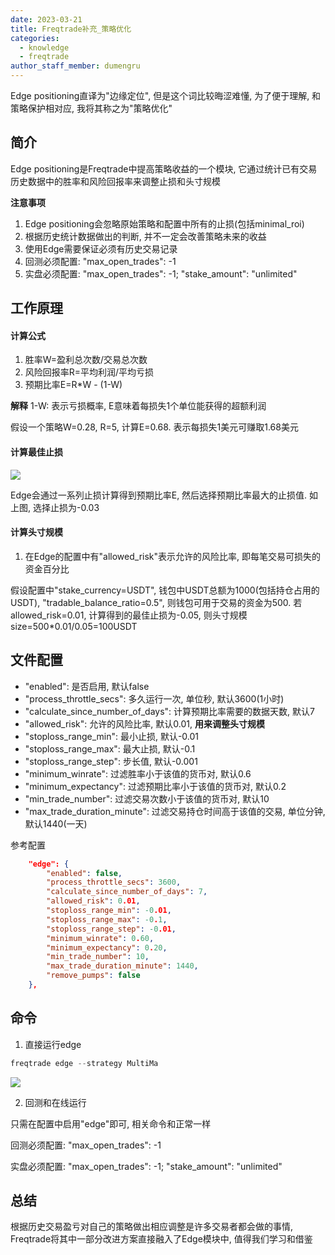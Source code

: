 ```yaml
---
date: 2023-03-21
title: Freqtrade补充_策略优化
categories:
  - knowledge
  - freqtrade
author_staff_member: dumengru
---
```


Edge positioning直译为"边缘定位", 但是这个词比较晦涩难懂, 为了便于理解, 和策略保护相对应, 我将其称之为"策略优化"

## 简介

Edge positioning是Freqtrade中提高策略收益的一个模块, 它通过统计已有交易历史数据中的胜率和风险回报率来调整止损和头寸规模

**注意事项**

1. Edge positioning会忽略原始策略和配置中所有的止损(包括minimal_roi)
2. 根据历史统计数据做出的判断, 并不一定会改善策略未来的收益
3. 使用Edge需要保证必须有历史交易记录
4. 回测必须配置: "max_open_trades": -1
5. 实盘必须配置: "max_open_trades": -1; "stake_amount": "unlimited"

## 工作原理

#### 计算公式

1. 胜率W=盈利总次数/交易总次数
2. 风险回报率R=平均利润/平均亏损
3. 预期比率E=R*W - (1-W)

**解释**
1-W: 表示亏损概率, E意味着每损失1个单位能获得的超额利润

假设一个策略W=0.28, R=5, 计算E=0.68. 表示每损失1美元可赚取1.68美元

#### 计算最佳止损

![]({{site.baseurl}}/images/202303182243.png)

Edge会通过一系列止损计算得到预期比率E, 然后选择预期比率最大的止损值. 如上图, 选择止损为-0.03

#### 计算头寸规模

1. 在Edge的配置中有"allowed_risk"表示允许的风险比率, 即每笔交易可损失的资金百分比

假设配置中"stake_currency=USDT", 钱包中USDT总额为1000(包括持仓占用的USDT), "tradable_balance_ratio=0.5", 则钱包可用于交易的资金为500. 若allowed_risk=0.01, 计算得到的最佳止损为-0.05, 则头寸规模size=500*0.01/0.05=100USDT

## 文件配置

- "enabled": 是否启用, 默认false
- "process_throttle_secs": 多久运行一次, 单位秒, 默认3600(1小时)
- "calculate_since_number_of_days": 计算预期比率需要的数据天数, 默认7
- "allowed_risk": 允许的风险比率, 默认0.01, **用来调整头寸规模**
- "stoploss_range_min": 最小止损, 默认-0.01
- "stoploss_range_max": 最大止损, 默认-0.1
- "stoploss_range_step": 步长值, 默认-0.001
- "minimum_winrate": 过滤胜率小于该值的货币对, 默认0.6
- "minimum_expectancy": 过滤预期比率小于该值的货币对, 默认0.2
- "min_trade_number": 过滤交易次数小于该值的货币对, 默认10
- "max_trade_duration_minute": 过滤交易持仓时间高于该值的交易, 单位分钟, 默认1440(一天)

参考配置

```json
    "edge": {
        "enabled": false,
        "process_throttle_secs": 3600,
        "calculate_since_number_of_days": 7,
        "allowed_risk": 0.01,
        "stoploss_range_min": -0.01,
        "stoploss_range_max": -0.1,
        "stoploss_range_step": -0.01,
        "minimum_winrate": 0.60,
        "minimum_expectancy": 0.20,
        "min_trade_number": 10,
        "max_trade_duration_minute": 1440,
        "remove_pumps": false
    },
```

## 命令

1. 直接运行edge

```python
freqtrade edge --strategy MultiMa
```

![]({{site.baseurl}}/images/202303190016.png)

2. 回测和在线运行

只需在配置中启用"edge"即可, 相关命令和正常一样

回测必须配置: "max_open_trades": -1

实盘必须配置: "max_open_trades": -1; "stake_amount": "unlimited"

## 总结

根据历史交易盈亏对自己的策略做出相应调整是许多交易者都会做的事情, Freqtrade将其中一部分改进方案直接融入了Edge模块中, 值得我们学习和借鉴
